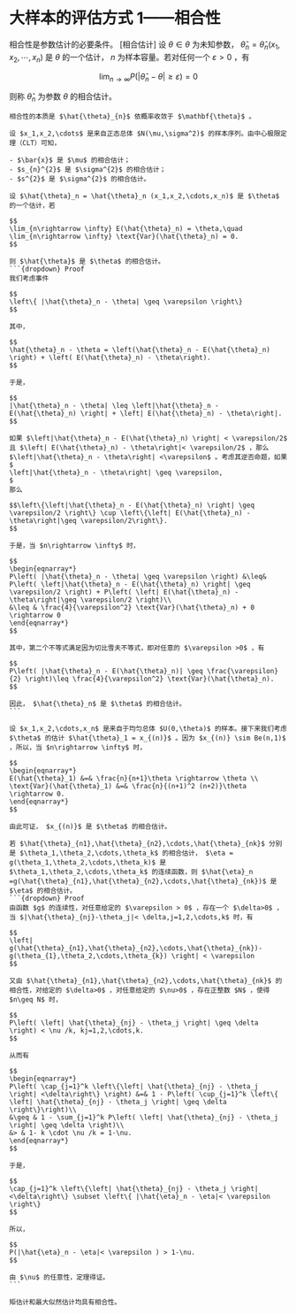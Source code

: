 # 大样本的评估方式 1——相合性
相合性是参数估计的必要条件。
[相合估计]
设 $\theta \in \theta$ 为未知参数， $\hat{\theta}_{n}=\hat{\theta}_{n}\left(x_{1}, x_{2}, \cdots, x_{n}\right)$ 是 $\theta$ 的一个估计， $n$ 为样本容量。若对任何一个 $\varepsilon>0$ ，有

$$\lim _{n \rightarrow \infty} P\left(\left|\hat{\theta}_{n}-\theta\right| \geqslant \varepsilon\right)=0 $$

则称 $\hat{\theta}_{n}$ 为参数 $\theta$ 的相合估计。

```{admonition} Remark
相合性的本质是 $\hat{\theta}_{n}$ 依概率收敛于 $\mathbf{\theta}$ 。
```

`````{prf:example}
设 $x_1,x_2,\cdots$ 是来自正态总体 $N(\mu,\sigma^2)$ 的样本序列。由中心极限定理（CLT）可知，

- $\bar{x}$ 是 $\mu$ 的相合估计；
- $s_{n}^{2}$ 是 $\sigma^{2}$ 的相合估计；
- $s^{2}$ 是 $\sigma^{2}$ 的相合估计。

`````

``````{prf:theorem}
设 $\hat{\theta}_n = \hat{\theta}_n (x_1,x_2,\cdots,x_n)$ 是 $\theta$ 的一个估计，若

$$
\lim_{n\rightarrow \infty} E(\hat{\theta}_n) = \theta,\quad \lim_{n\rightarrow \infty} \text{Var}(\hat{\theta}_n) = 0.
$$

则 $\hat{\theta}$ 是 $\theta$ 的相合估计。
```{dropdown} Proof
我们考虑事件

$$
\left\{ |\hat{\theta}_n - \theta| \geq \varepsilon \right\}
$$

其中，

$$
\hat{\theta}_n - \theta = \left(\hat{\theta}_n - E(\hat{\theta}_n) \right) + \left( E(\hat{\theta}_n) - \theta\right).
$$

于是，

$$
|\hat{\theta}_n - \theta| \leq \left|\hat{\theta}_n - E(\hat{\theta}_n) \right| + \left| E(\hat{\theta}_n) - \theta\right|.
$$

如果 $\left|\hat{\theta}_n - E(\hat{\theta}_n) \right| < \varepsilon/2$ 且 $\left| E(\hat{\theta}_n) - \theta\right|< \varepsilon/2$ ，那么 $\left|\hat{\theta}_n - \theta\right| <\varepsilon$ 。考虑其逆否命题，如果
$
\left|\hat{\theta}_n - \theta\right| \geq \varepsilon,
$
那么

$$\left\{\left|\hat{\theta}_n - E(\hat{\theta}_n) \right| \geq \varepsilon/2 \right\} \cup \left\{\left| E(\hat{\theta}_n) - \theta\right|\geq \varepsilon/2\right\}.
$$

于是，当 $n\rightarrow \infty$ 时，

$$
\begin{eqnarray*}
P\left( |\hat{\theta}_n - \theta| \geq \varepsilon \right) &\leq& P\left( \left|\hat{\theta}_n - E(\hat{\theta}_n) \right| \geq \varepsilon/2 \right) + P\left( \left| E(\hat{\theta}_n) - \theta\right|\geq \varepsilon/2 \right)\\
&\leq & \frac{4}{\varepsilon^2} \text{Var}(\hat{\theta}_n) + 0 \rightarrow 0
\end{eqnarray*}
$$

其中，第二个不等式满足因为切比雪夫不等式，即对任意的 $\varepsilon >0$ ，有

$$
P\left( |\hat{\theta}_n - E(\hat{\theta}_n)| \geq \frac{\varepsilon}{2} \right)\leq \frac{4}{\varepsilon^2} \text{Var}(\hat{\theta}_n).
$$

因此， $\hat{\theta}_n$ 是 $\theta$ 的相合估计。
```
``````

`````{prf:example}
设 $x_1,x_2,\cdots,x_n$ 是来自于均匀总体 $U(0,\theta)$ 的样本。接下来我们考虑 $\theta$ 的估计 $\hat{\theta}_1 = x_{(n)}$ 。因为 $x_{(n)} \sim Be(n,1)$ ，所以，当 $n\rightarrow \infty$ 时，

$$
\begin{eqnarray*}
E(\hat{\theta}_1) &=& \frac{n}{n+1}\theta \rightarrow \theta \\
\text{Var}(\hat{\theta}_1) &=& \frac{n}{(n+1)^2 (n+2)}\theta \rightarrow 0.
\end{eqnarray*}
$$

由此可证， $x_{(n)}$ 是 $\theta$ 的相合估计。
`````

``````{prf:theorem}
若 $\hat{\theta}_{n1},\hat{\theta}_{n2},\cdots,\hat{\theta}_{nk}$ 分别是 $\theta_1,\theta_2,\cdots,\theta_k$ 的相合估计， $\eta = g(\theta_1,\theta_2,\cdots,\theta_k)$ 是 $\theta_1,\theta_2,\cdots,\theta_k$ 的连续函数，则 $\hat{\eta}_n =g(\hat{\theta}_{n1},\hat{\theta}_{n2},\cdots,\hat{\theta}_{nk})$ 是 $\eta$ 的相合估计。
```{dropdown} Proof
由函数 $g$ 的连续性，对任意给定的 $\varepsilon > 0$ ，存在一个 $\delta>0$ ，当 $|\hat{\theta}_{nj}-\theta_j|< \delta,j=1,2,\cdots,k$ 时，有

$$
\left| g(\hat{\theta}_{n1},\hat{\theta}_{n2},\cdots,\hat{\theta}_{nk})-g(\theta_{1},\theta_2,\cdots,\theta_{k}) \right| < \varepsilon
$$

又由 $\hat{\theta}_{n1},\hat{\theta}_{n2},\cdots,\hat{\theta}_{nk}$ 的相合性，对给定的 $\delta>0$ ，对任意给定的 $\nu>0$ ，存在正整数 $N$ ，使得 $n\geq N$ 时，

$$
P\left( \left| \hat{\theta}_{nj} - \theta_j \right| \geq \delta \right) < \nu /k, kj=1,2,\cdots,k.
$$

从而有

$$
\begin{eqnarray*}
P\left( \cap_{j=1}^k \left\{\left| \hat{\theta}_{nj} - \theta_j \right| <\delta\right\} \right) &=& 1 - P\left( \cup_{j=1}^k \left\{ \left| \hat{\theta}_{nj} - \theta_j \right| \geq \delta \right\}\right)\\
&\geq & 1 - \sum_{j=1}^k P\left( \left| \hat{\theta}_{nj} - \theta_j \right| \geq \delta \right)\\
&> & 1- k \cdot \nu /k = 1-\nu.
\end{eqnarray*}
$$

于是，

$$
\cap_{j=1}^k \left\{\left| \hat{\theta}_{nj} - \theta_j \right| <\delta\right\} \subset \left\{ |\hat{\eta}_n - \eta|< \varepsilon \right\}
$$

所以，

$$
P(|\hat{\eta}_n - \eta|< \varepsilon ) > 1-\nu.
$$

由 $\nu$ 的任意性，定理得证。
```
``````

```{admonition} Remark
矩估计和最大似然估计均具有相合性。
```